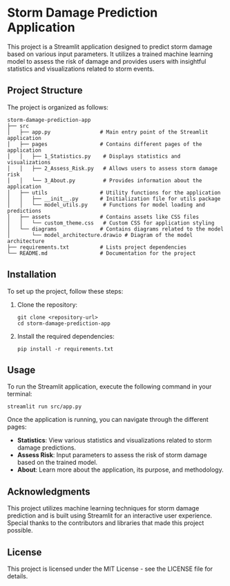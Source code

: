 # Storm Damage Prediction Application

This project is a Streamlit application designed to predict storm damage based on various input parameters. It utilizes a trained machine learning model to assess the risk of damage and provides users with insightful statistics and visualizations related to storm events.

## Project Structure

The project is organized as follows:

```
storm-damage-prediction-app
├── src
│   ├── app.py                # Main entry point of the Streamlit application
│   ├── pages                 # Contains different pages of the application
│   │   ├── 1_Statistics.py    # Displays statistics and visualizations
│   │   ├── 2_Assess_Risk.py   # Allows users to assess storm damage risk
│   │   └── 3_About.py         # Provides information about the application
│   ├── utils                 # Utility functions for the application
│   │   ├── __init__.py       # Initialization file for utils package
│   │   └── model_utils.py     # Functions for model loading and predictions
│   ├── assets                # Contains assets like CSS files
│   │   └── custom_theme.css   # Custom CSS for application styling
│   └── diagrams              # Contains diagrams related to the model
│       └── model_architecture.drawio # Diagram of the model architecture
├── requirements.txt          # Lists project dependencies
└── README.md                 # Documentation for the project
```

## Installation

To set up the project, follow these steps:

1. Clone the repository:
   ```
   git clone <repository-url>
   cd storm-damage-prediction-app
   ```

2. Install the required dependencies:
   ```
   pip install -r requirements.txt
   ```

## Usage

To run the Streamlit application, execute the following command in your terminal:
```
streamlit run src/app.py
```

Once the application is running, you can navigate through the different pages:

- **Statistics**: View various statistics and visualizations related to storm damage predictions.
- **Assess Risk**: Input parameters to assess the risk of storm damage based on the trained model.
- **About**: Learn more about the application, its purpose, and methodology.

## Acknowledgments

This project utilizes machine learning techniques for storm damage prediction and is built using Streamlit for an interactive user experience. Special thanks to the contributors and libraries that made this project possible.

## License

This project is licensed under the MIT License - see the LICENSE file for details.